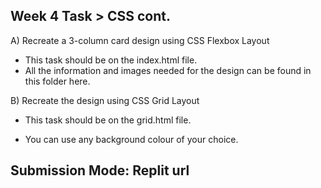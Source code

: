 ## Week 4 Task > CSS cont.


A) Recreate a 3-column card design using CSS Flexbox  Layout
- This task should be on the index.html file.
- All the information and images needed for the design can be found in this folder here.

 

B) Recreate the design using CSS Grid Layout  

- This task should be on the grid.html file.

- You can use any background colour of your choice.


## Submission Mode: Replit url